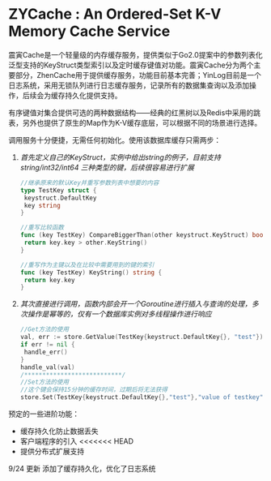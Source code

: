 # ZYCache : An Ordered-Set K-V Memory Cache Service

震寅Cache是一个轻量级的内存缓存服务，提供类似于Go2.0提案中的参数列表化泛型支持的KeyStruct类型索引以及定时缓存键值对功能。震寅Cache分为两个主要部分，ZhenCache用于提供缓存服务，功能目前基本完善；YinLog目前是一个日志系统，采用无锁队列进行日志缓存服务，记录所有的数据集查询以及添加操作，后续会为缓存持久化提供支持。

有序键值对集合提供可选的两种数据结构——经典的红黑树以及Redis中采用的跳表，另外也提供了原生的Map作为K-V缓存底层，可以根据不同的场景进行选择。

调用服务十分便捷，无需任何初始化。使用该数据库缓存只需两步：

1. *首先定义自己的KeyStruct，实例中给出string的例子，目前支持string/int32/int64 三种类型的键，后续很容易进行扩展*

   ```go
   //继承原来的默认Key并重写参数列表中想要的内容
   type TestKey struct {
   	keystruct.DefaultKey
   	key string
   }
   
   //重写比较函数
   func (key TestKey) CompareBiggerThan(other keystruct.KeyStruct) bool {
   	return key.key > other.KeyString()
   }
   
   //重写作为主键以及在比较中需要用到的键的索引
   func (key TestKey) KeyString() string {
   	return key.key
   }
   ```

   

2. *其次直接进行调用，函数内部会开一个Goroutine进行插入与查询的处理，多次操作是幂等的，仅有一个数据库实例对多线程操作进行响应*

   ```go
   //Get方法的使用
   val, err := store.GetValue(TestKey{keystruct.DefaultKey{}, "test"})
   if err != nil {
   	handle_err()
   }
   handle_val(val)
   /***************************/
   //Set方法的使用
   //这个键会保持15分钟的缓存时间，过期后将无法获得
   store.Set(TestKey{keystruct.DefaultKey{},"test"},"value of testkey",15*time.Minute)
   ```

预定的一些进阶功能：

- 缓存持久化防止数据丢失
- 客户端程序的引入
<<<<<<< HEAD
- 提供分布式扩展支持

9/24 更新
添加了缓存持久化，优化了日志系统
